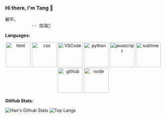 
### Hi there, I'm Tang 👋

<pre>
躺平。
          -- 加油💪
</pre>



**Languages:**

<div align="center">
  <img alt-"html5" src="https://media.giphy.com/media/XAxylRMCdpbEWUAvr8/giphy.gif" width="80" title="html">
  <img alt="css" src="https://media.giphy.com/media/fsEaZldNC8A1PJ3mwp/giphy.gif" width="80" title="css">
  <img alt="VSCode" src="https://i.giphy.com/media/IdyAQJVN2kVPNUrojM/200.webp" width="80" title="vscode">
  <img alt="python" src="https://i.giphy.com/media/LMt9638dO8dftAjtco/200.webp" width="80" title="python">
  <img alt="javascript" src="https://media3.giphy.com/media/ln7z2eWriiQAllfVcn/200w.webp" width="80" title="javascript">
  <img alt="sublime" src="https://media.giphy.com/media/jnDKffgCfGYOp6cMTK/giphy.gif" width="80" title="sublime">
  <img alt="github" src="https://i.giphy.com/media/KzJkzjggfGN5Py6nkT/200.webp" width="80" title="github">
  <img alt="node" src="https://media.giphy.com/media/kdFc8fubgS31b8DsVu/giphy.gif" width="80" title="node">
</div>

**GitHub Stats:**

![Han's Github Stats](https://github-readme-stats.vercel.app/api?username=Past-Tang&show_icons=true&hide_title=true&count_private=true)
![Top Langs](https://github-readme-stats.vercel.app/api/top-langs/?username=Past-Tang&layout=compact)
